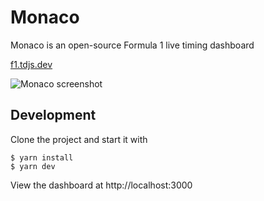 # Monaco

Monaco is an open-source Formula 1 live timing dashboard

[f1.tdjs.dev](https://f1.tdjs.dev)

![Monaco screenshot](https://tdjs.dev/images/content/monaco.png)

## Development

Clone the project and start it with

```
$ yarn install
$ yarn dev
```

View the dashboard at http://localhost:3000
